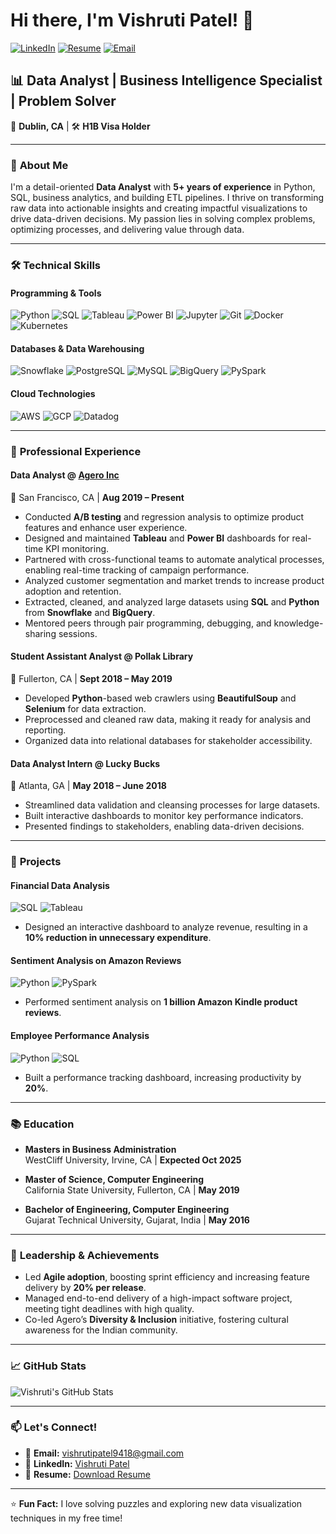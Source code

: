 # Hi there, I'm Vishruti Patel! 👋

[![LinkedIn](https://img.shields.io/badge/LinkedIn-Connect-blue?style=for-the-badge&logo=linkedin)](https://www.linkedin.com/in/vishruti-patel)
[![Resume](https://img.shields.io/badge/Resume-Download-green?style=for-the-badge&logo=adobe-acrobat-reader)](https://github.com/vishruti-patel/resume.pdf)
[![Email](https://img.shields.io/badge/Email-Contact-red?style=for-the-badge&logo=gmail)](mailto:vishrutipatel9418@gmail.com)

## 📊 Data Analyst | Business Intelligence Specialist | Problem Solver

📍 **Dublin, CA** | 🛠️ **H1B Visa Holder**

---

### 🚀 **About Me**

I'm a detail-oriented **Data Analyst** with **5+ years of experience** in Python, SQL, business analytics, and building ETL pipelines. I thrive on transforming raw data into actionable insights and creating impactful visualizations to drive data-driven decisions. My passion lies in solving complex problems, optimizing processes, and delivering value through data.

---

### 🛠️ **Technical Skills**

#### **Programming & Tools**
![Python](https://img.shields.io/badge/Python-3776AB?style=flat&logo=python&logoColor=white)
![SQL](https://img.shields.io/badge/SQL-4479A1?style=flat&logo=postgresql&logoColor=white)
![Tableau](https://img.shields.io/badge/Tableau-E97627?style=flat&logo=tableau&logoColor=white)
![Power BI](https://img.shields.io/badge/Power_BI-F2C811?style=flat&logo=powerbi&logoColor=black)
![Jupyter](https://img.shields.io/badge/Jupyter-F37626?style=flat&logo=jupyter&logoColor=white)
![Git](https://img.shields.io/badge/Git-F05032?style=flat&logo=git&logoColor=white)
![Docker](https://img.shields.io/badge/Docker-2496ED?style=flat&logo=docker&logoColor=white)
![Kubernetes](https://img.shields.io/badge/Kubernetes-326CE5?style=flat&logo=kubernetes&logoColor=white)

#### **Databases & Data Warehousing**
![Snowflake](https://img.shields.io/badge/Snowflake-29B5E8?style=flat&logo=snowflake&logoColor=white)
![PostgreSQL](https://img.shields.io/badge/PostgreSQL-4169E1?style=flat&logo=postgresql&logoColor=white)
![MySQL](https://img.shields.io/badge/MySQL-4479A1?style=flat&logo=mysql&logoColor=white)
![BigQuery](https://img.shields.io/badge/BigQuery-4285F4?style=flat&logo=google-cloud&logoColor=white)
![PySpark](https://img.shields.io/badge/PySpark-E25A1C?style=flat&logo=apache-spark&logoColor=white)

#### **Cloud Technologies**
![AWS](https://img.shields.io/badge/AWS-232F3E?style=flat&logo=amazon-aws&logoColor=white)
![GCP](https://img.shields.io/badge/GCP-4285F4?style=flat&logo=google-cloud&logoColor=white)
![Datadog](https://img.shields.io/badge/Datadog-632CA6?style=flat&logo=datadog&logoColor=white)

---

### 💼 **Professional Experience**

#### **Data Analyst** @ [Agero Inc](https://www.agero.com/)  
📍 San Francisco, CA | **Aug 2019 – Present**  
- Conducted **A/B testing** and regression analysis to optimize product features and enhance user experience.  
- Designed and maintained **Tableau** and **Power BI** dashboards for real-time KPI monitoring.  
- Partnered with cross-functional teams to automate analytical processes, enabling real-time tracking of campaign performance.  
- Analyzed customer segmentation and market trends to increase product adoption and retention.  
- Extracted, cleaned, and analyzed large datasets using **SQL** and **Python** from **Snowflake** and **BigQuery**.  
- Mentored peers through pair programming, debugging, and knowledge-sharing sessions.  

#### **Student Assistant Analyst** @ Pollak Library  
📍 Fullerton, CA | **Sept 2018 – May 2019**  
- Developed **Python**-based web crawlers using **BeautifulSoup** and **Selenium** for data extraction.  
- Preprocessed and cleaned raw data, making it ready for analysis and reporting.  
- Organized data into relational databases for stakeholder accessibility.  

#### **Data Analyst Intern** @ Lucky Bucks  
📍 Atlanta, GA | **May 2018 – June 2018**  
- Streamlined data validation and cleansing processes for large datasets.  
- Built interactive dashboards to monitor key performance indicators.  
- Presented findings to stakeholders, enabling data-driven decisions.  

---

### 🚀 **Projects**

#### **Financial Data Analysis**  
![SQL](https://img.shields.io/badge/SQL-4479A1?style=flat&logo=postgresql&logoColor=white)
![Tableau](https://img.shields.io/badge/Tableau-E97627?style=flat&logo=tableau&logoColor=white)  
- Designed an interactive dashboard to analyze revenue, resulting in a **10% reduction in unnecessary expenditure**.  

#### **Sentiment Analysis on Amazon Reviews**  
![Python](https://img.shields.io/badge/Python-3776AB?style=flat&logo=python&logoColor=white)
![PySpark](https://img.shields.io/badge/PySpark-E25A1C?style=flat&logo=apache-spark&logoColor=white)  
- Performed sentiment analysis on **1 billion Amazon Kindle product reviews**.  

#### **Employee Performance Analysis**  
![Python](https://img.shields.io/badge/Python-3776AB?style=flat&logo=python&logoColor=white)
![SQL](https://img.shields.io/badge/SQL-4479A1?style=flat&logo=postgresql&logoColor=white)  
- Built a performance tracking dashboard, increasing productivity by **20%**.  

---

### 📚 **Education**

- **Masters in Business Administration**  
  WestCliff University, Irvine, CA | **Expected Oct 2025**  

- **Master of Science, Computer Engineering**  
  California State University, Fullerton, CA | **May 2019**  

- **Bachelor of Engineering, Computer Engineering**  
  Gujarat Technical University, Gujarat, India | **May 2016**  

---

### 🌟 **Leadership & Achievements**

- Led **Agile adoption**, boosting sprint efficiency and increasing feature delivery by **20% per release**.  
- Managed end-to-end delivery of a high-impact software project, meeting tight deadlines with high quality.  
- Co-led Agero’s **Diversity & Inclusion** initiative, fostering cultural awareness for the Indian community.  

---

### 📈 **GitHub Stats**

![Vishruti's GitHub Stats](https://github-readme-stats.vercel.app/api?username=vishruti-patel&show_icons=true&theme=radical)

---

### 📫 **Let's Connect!**

- 📧 **Email:** [vishrutipatel9418@gmail.com](mailto:vishrutipatel9418@gmail.com)  
- 💼 **LinkedIn:** [Vishruti Patel](https://www.linkedin.com/in/vishruti-patel)  
- 📄 **Resume:** [Download Resume](https://github.com/vishruti-patel/resume.pdf)  

---

⭐️ **Fun Fact:** I love solving puzzles and exploring new data visualization techniques in my free time!
